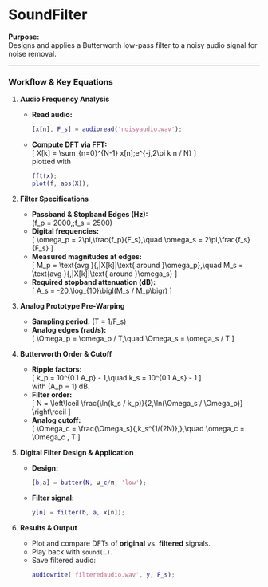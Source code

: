 # SoundFilter

**Purpose:**  
Designs and applies a Butterworth low-pass filter to a noisy audio signal for noise removal.

---

### Workflow & Key Equations

1. **Audio Frequency Analysis**  
   - **Read audio:**  
     ```matlab
     [x[n], F_s] = audioread('noisyaudio.wav');
     ```  
   - **Compute DFT via FFT:**  
     \[
       X[k] = \sum_{n=0}^{N-1} x[n]\;e^{-j\,2\pi k n / N}
     \]  
     plotted with  
     ```matlab
     fft(x);
     plot(f, abs(X));
     ```

2. **Filter Specifications**  
   - **Passband & Stopband Edges (Hz):**  
     \(f_p = 2000,\;f_s = 2500\)  
   - **Digital frequencies:**  
     \[
       \omega_p = 2\pi\,\frac{f_p}{F_s},\quad
       \omega_s = 2\pi\,\frac{f_s}{F_s}
     \]  
   - **Measured magnitudes at edges:**  
     \[
       M_p = \text{avg }\{\,|X[k]|\text{ around }\omega_p\},\quad
       M_s = \text{avg }\{\,|X[k]|\text{ around }\omega_s\}
     \]  
   - **Required stopband attenuation (dB):**  
     \[
       A_s = -20\,\log_{10}\bigl(M_s / M_p\bigr)
     \]

3. **Analog Prototype Pre-Warping**  
   - **Sampling period:** \(T = 1/F_s\)  
   - **Analog edges (rad/s):**  
     \[
       \Omega_p = \omega_p / T,\quad
       \Omega_s = \omega_s / T
     \]

4. **Butterworth Order & Cutoff**  
   - **Ripple factors:**  
     \[
       k_p = 10^{0.1 A_p} - 1,\quad
       k_s = 10^{0.1 A_s} - 1
     \]  
     with \(A_p = 1\) dB.  
   - **Filter order:**  
     \[
       N = \left\lceil
         \frac{\ln(k_s / k_p)}{2\,\ln(\Omega_s / \Omega_p)}
       \right\rceil
     \]  
   - **Analog cutoff:**  
     \[
       \Omega_c = \frac{\Omega_s}{\,k_s^{1/(2N)}\,},\quad
       \omega_c = \Omega_c \, T
     \]

5. **Digital Filter Design & Application**  
   - **Design:**  
     ```matlab
     [b,a] = butter(N, ω_c/π, 'low');
     ```  
   - **Filter signal:**  
     ```matlab
     y[n] = filter(b, a, x[n]);
     ```

6. **Results & Output**  
   - Plot and compare DFTs of **original** vs. **filtered** signals.  
   - Play back with `sound(…)`.  
   - Save filtered audio:  
     ```matlab
     audiowrite('filteredaudio.wav', y, F_s);
     ```
